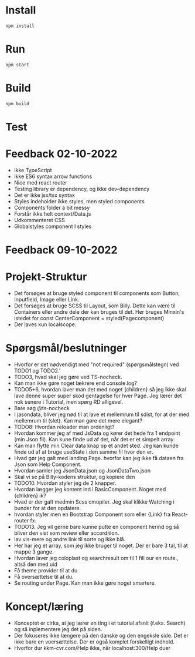 # Install

`npm install`

# Run

`npm start`

# Build

`npm build`

# Test

# Feedback 02-10-2022

- Ikke TypeScript
- Ikke ES6 syntax arrow functions
- Nice med react router
- Testing library er dependency, og ikke dev-dependency
- Det er ikke jsx/tsx syntax
- Styles indeholder ikke styles, men styled components
- Components folder a bit messy
- Forstår ikke helt context/Data.js
- Udkommenteret CSS
- Globalstyles component I styles

# Feedback 09-10-2022

# Projekt-Struktur

- Det forsøges at bruge styled component til components som Button, Inputfield, Image eller Link.
- Det forsøges at bruge SCSS til Layout, som Billy. Dette kan være til Containers eller andre dele der kan bruges til det. Her bruges Minxin's istedet for const CenterComponent = styled(Pagecomponent)
- Der laves kun localscope.

# Spørgsmål/beslutninger

- Hvorfor er det nødvendigt med "not required" (spørgsmålstegn) ved TODO1 og TODO2.'
- TODO3, hvad skal jeg gøre ved TS-nocheck.
- Kan man ikke gøre noget lækrere end console.log?
- TODO5+6, hvordan laver man det med noget {children} så jeg ikke skal lave denne super super skod gentagelse for hver Page. Jeg lærer det nok senere i Tutorial, men spørg RD alligevel.
- Bare søg @ts-nocheck
- I jasondata, bliver jeg nød til at lave et mellemrum til sdist, for at der med mellemrum til (slet). Kan man gøre det mere elegant?
- TODO8: Hvordan reloader man ordenligt?
- Hvordan kommer jeg af med JsData og kører det hede fra 1 endpoint (min Json fil). Kan kune finde ud af det, når det er et simpelt array.
- Kan man flytte min Clear data knap op et andet sted. Jeg kan kunde finde ud af at bruge useState i den samme fil hvor den er.
- Hvad gør jeg galt med landing Page. hvorfor kan jeg ikke få dataen fra Json som Help Component.
- Hvordan samler jeg JsonData.json og JsonDataTwo.json
- Skal vi se på Billy-kodens struktur, og kopiere den
- TODO10. Hvordan styler jeg de 2 knapper.
- Hvordan lægger jeg kontent ind i BasicComponent. Noget med {children} ik?
- Hvad er der galt medmin Scss cmopiler. Jeg skal klikke Watching i bunder for at den opdatere.
- hvordan styler men en Bootstrap Component som <AllCollapseExample /> eller {Link} fra React-router fx.
- TODO13. Jeg vil gerne bare kunne putte en component herind og så bliver den vist som review eller accordition.
- lav vis-mere og andre link til sorte og ikke blå.
- Her har jeg et array, som jeg ikke bruger til noget. Der er bare 3 tal, til at mappe 3 gange.
- Hvordan laver jeg coloplast og searchresult om til 1 fill our en route., altså den med uid
- Få theme provider til at du
- Få oversættelse til at du.
- Se routing under Page. Kan man ikke gøre noget smartere.

# Koncept/læring

- Konceptet er cirka, at jeg lærer en ting i et tutorial afsnit (f.eks. Search) og så inplementere jeg det på siden.
- Der fokuseres ikke længere på den danske og den engeksle side. Det er ikke bare en voersættelse. Der er også komplet forskelligt indhold.
- Hvorfor dur kkm-cvr.com/Help ikke, når localhost:300/Help duer
